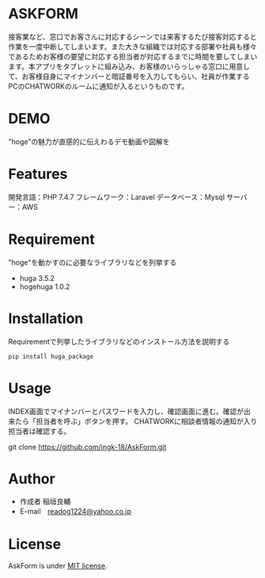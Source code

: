 # ASKFORM

接客業など、窓口でお客さんに対応するシーンでは来客するたび接客対応すると作業を一度中断してしまいます。また大きな組織では対応する部署や社員も様々であるためお客様の要望に対応する担当者が対応するまでに時間を要してしまいます。本アプリをタブレットに組み込み、お客様のいらっしゃる窓口に用意して、お客様自身にマイナンバーと暗証番号を入力してもらい、社員が作業するPCのCHATWORKのルームに通知が入るというものです。

# DEMO

"hoge"の魅力が直感的に伝えわるデモ動画や図解を

# Features

開発言語：PHP 7.4.7
フレームワーク：Laravel
データベース：Mysql
サーバー：AWS

# Requirement

"hoge"を動かすのに必要なライブラリなどを列挙する

* huga 3.5.2
* hogehuga 1.0.2

# Installation

Requirementで列挙したライブラリなどのインストール方法を説明する

```bash
pip install huga_package
```

# Usage
INDEX画面でマイナンバーとパスワードを入力し、確認画面に進む。確認が出来たら「担当者を呼ぶ」ボタンを押す。
CHATWORKに相談者情報の通知が入り担当者は確認する。

git clone https://github.com/ingk-18/AskForm.git

# Author

* 作成者 稲垣良輔
* E-mail　readog1224@yahoo.co.jp

# License
AskForm is under [MIT license](https://en.wikipedia.org/wiki/MIT_License).